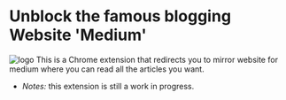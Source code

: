 # Unblock the famous blogging Website 'Medium'
<img src="https://github.com/iMedhat58/unblock-medium.git/7088990_medium_medium logo_icon.png" alt="logo">
This is a Chrome extension that redirects you to mirror website for medium where you can read all the articles you want.

- *Notes:* this extension is still a work in progress.
